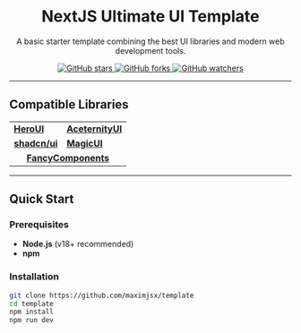 <div align="center">
  <h1>NextJS Ultimate UI Template</h1>
  <p>A basic starter template combining the best UI libraries and modern web development tools.</p>
  <div>
    <a href="https://github.com/maximjsx/template">
      <img src="https://img.shields.io/github/stars/maximjsx/template.svg?style=social" alt="GitHub stars">
    </a>
    <a href="https://github.com/maximjsx/template">
      <img src="https://img.shields.io/github/forks/maximjsx/template.svg?style=social" alt="GitHub forks">
    </a>
    <a href="https://github.com/maximjsx/template">
      <img src="https://img.shields.io/github/watchers/maximjsx/template.svg?style=social" alt="GitHub watchers">
    </a>
  </div>
</div>

---

## Compatible Libraries

<div align="center">

<table>
  <tr>
    <td><a href="https://www.heroui.com/"><strong>HeroUI</strong></a></td>
    <td><a href="https://ui.aceternity.com/"><strong>AceternityUI</strong></a></td>
  </tr>
  <tr>
    <td><a href="https://ui.shadcn.com/"><strong>shadcn/ui</strong></a></td>
    <td><a href="https://magicui.design/"><strong>MagicUI</strong></a></td>
  </tr>
  <tr>
    <td colspan="2" align="center">
      <a href="https://www.fancycomponents.dev/"><strong>FancyComponents</strong></a>
    </td>
  </tr>
</table>

</div>

---

## Quick Start

### Prerequisites
- **Node.js** (v18+ recommended)
- **npm**

### Installation

```bash
git clone https://github.com/maximjsx/template
cd template
npm install
npm run dev
```
